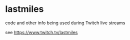 # lastmiles
code and other info being used during Twitch live streams

see https://www.twitch.tv/lastmiles


